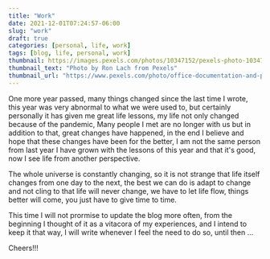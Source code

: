 ```yaml
---
title: "Work"
date: 2021-12-01T07:24:57-06:00
slug: "work"
draft: true
categories: [personal, life, work]
tags: [blog, life, personal, work]
thumbnail: https://images.pexels.com/photos/10347152/pexels-photo-10347152.jpeg?auto=compress&cs=tinysrgb&dpr=2h=240&w=920
thumbnail_text: "Photo by Ron Lach from Pexels"
thumbnail_url: "https://www.pexels.com/photo/office-documentation-and-papers-laying-on-desks-10347152/"
---
```


One more year passed, many things changed since the last time I wrote, this year was very abnormal to what we were used to, but certainly personally it has given me great life lessons, my life not only changed because of the pandemic, Many people I met are no longer with us but in addition to that, great changes have happened, in the end I believe and hope that these changes have been for the better, I am not the same person from last year I have grown with the lessons of this year and that it's good, now I see life from another perspective.

The whole universe is constantly changing, so it is not strange that life itself changes from one day to the next, the best we can do is adapt to change and not cling to that life will never change, we have to let life flow, things better will come, you just have to give time to time.

This time I will not prormise to update the blog more often, from the beginning I thought of it as a vitacora of my experiences, and I intend to keep it that way, I will write whenever I feel the need to do so, until then ...

Cheers!!!